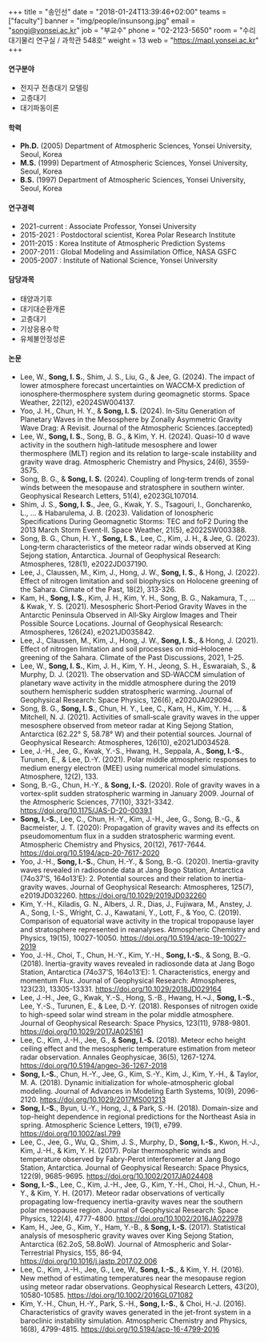 ﻿+++
title = "송인선"
date = "2018-01-24T13:39:46+02:00"
teams = ["faculty"]
banner = "img/people/insunsong.jpg"
email = "songi@yonsei.ac.kr"
job = "부교수"
phone = "02-2123-5650"
room = "수리대기물리 연구실 / 과학관 548호"
weight = 13
web = "https://mapl.yonsei.ac.kr"
+++

#### 연구분야
+ 전지구 전층대기 모델링
+ 고층대기
+ 대기파동이론

#### 학력
+ **Ph.D.** (2005) Department of Atmospheric Sciences, Yonsei University, Seoul, Korea
+ **M.S.** (1999) Department of Atmospheric Sciences, Yonsei University, Seoul, Korea
+ **B.S.** (1997) Department of Atmospheric Sciences, Yonsei University, Seoul, Korea

#### 연구경력
+ 2021-current : Associate Professor, Yonsei University
+ 2015-2021    : Postdoctoral scientist, Korea Polar Research Institute
+ 2011-2015    : Korea Institute of Atmospheric Prediction Systems
+ 2007-2011    : Global Modeling and Assimilation Office, NASA GSFC
+ 2005-2007    : Institute of National Science, Yonsei University


#### 담당과목
+ 태양과기후
+ 대기대순환개론
+ 고층대기
+ 기상응용수학
+ 유체불안정성론

#### 논문
+ Lee, W., **Song, I. S.**, Shim, J. S., Liu, G., & Jee, G. (2024). The impact of lower atmosphere forecast uncertainties on WACCM‐X prediction of ionosphere‐thermosphere system during geomagnetic storms. Space Weather, 22(12), e2024SW004137.
+ Yoo, J. H., Chun, H. Y., & **Song, I. S.** (2024). In-Situ Generation of Planetary Waves in the Mesosphere by Zonally Asymmetric Gravity Wave Drag: A Revisit. Journal of the Atmospheric Sciences.(accepted)
+ Lee, W., **Song, I. S.**, Song, B. G., & Kim, Y. H. (2024). Quasi-10 d wave activity in the southern high-latitude mesosphere and lower thermosphere (MLT) region and its relation to large-scale instability and gravity wave drag. Atmospheric Chemistry and Physics, 24(6), 3559-3575.
+ Song, B. G., & **Song, I. S.** (2024). Coupling of long‐term trends of zonal winds between the mesopause and stratosphere in southern winter. Geophysical Research Letters, 51(4), e2023GL107014.
+ Shim, J. S., **Song, I. S.**, Jee, G., Kwak, Y. S., Tsagouri, I., Goncharenko, L., ... & Habarulema, J. B. (2023). Validation of Ionospheric Specifications During Geomagnetic Storms: TEC and foF2 During the 2013 March Storm Event‐II. Space Weather, 21(5), e2022SW003388.
+ Song, B. G., Chun, H. Y., **Song, I. S.**, Lee, C., Kim, J. H., & Jee, G. (2023). Long‐term characteristics of the meteor radar winds observed at King Sejong station, Antarctica. Journal of Geophysical Research: Atmospheres, 128(1), e2022JD037190.
+ Lee, J., Claussen, M., Kim, J., Hong, J. W., **Song, I. S.**, & Hong, J. (2022). Effect of nitrogen limitation and soil biophysics on Holocene greening of the Sahara. Climate of the Past, 18(2), 313-326.
+ Kam, H., **Song, I. S.**, Kim, J. H., Kim, Y. H., Song, B. G., Nakamura, T., ... & Kwak, Y. S. (2021). Mesospheric Short‐Period Gravity Waves in the Antarctic Peninsula Observed in All‐Sky Airglow Images and Their Possible Source Locations. Journal of Geophysical Research: Atmospheres, 126(24), e2021JD035842.
+ Lee, J., Claussen, M., Kim, J., Hong, J. W., **Song, I. S.**, & Hong, J. (2021). Effect of nitrogen limitation and soil processes on mid–Holocene greening of the Sahara. Climate of the Past Discussions, 2021, 1-25.
+ Lee, W., **Song, I. S.**, Kim, J. H., Kim, Y. H., Jeong, S. H., Eswaraiah, S., & Murphy, D. J. (2021). The observation and SD‐WACCM simulation of planetary wave activity in the middle atmosphere during the 2019 southern hemispheric sudden stratospheric warming. Journal of Geophysical Research: Space Physics, 126(6), e2020JA029094.
+ Song, B. G., **Song, I. S.**, Chun, H. Y., Lee, C., Kam, H., Kim, Y. H., ... & Mitchell, N. J. (2021). Activities of small‐scale gravity waves in the upper mesosphere observed from meteor radar at King Sejong Station, Antarctica (62.22° S, 58.78° W) and their potential sources. Journal of Geophysical Research: Atmospheres, 126(10), e2021JD034528.
+ Lee, J.-H., Jee, G., Kwak, Y.-S., Hwang, H., Seppala, A., <b>Song, I.-S.</b>, Turunen, E., & Lee, D.-Y. (2021). Polar middle atmospheric responses to medium energy electron (MEE) using numerical model simulations. Atmosphere, 12(2), 133. 
+ Song, B.-G., Chun, H.-Y., & <b>Song, I.-S.</b> (2020). Role of gravity waves in a vortex-split sudden stratospheric warming in January 2009. Journal of the Atmospheric Sciences, 77(10), 3321-3342. https://doi.org/10.1175/JAS-D-20-0039.1
+ <b>Song, I.-S.</b>, Lee, C., Chun, H.-Y., Kim, J.-H., Jee, G., Song, B.-G., & Bacmeister, J. T. (2020): Propagation of gravity waves and its effects on pseudomomentum flux in a sudden stratospheric warming event. Atmospheric Chemistry and Physics, 20(12), 7617-7644. https://doi.org/10.5194/acp-20-7617-2020
+ Yoo, J.-H., <b>Song, I.-S.</b>, Chun, H.-Y., & Song, B.-G. (2020). Inertia-gravity waves revealed in radiosonde data at Jang Bogo Station, Antarctica (74o37’S, 164o13’E): 2. Potential sources and their relation to inertia-gravity waves. Journal of Geophysical Research: Atmospheres, 125(7), e2019JD032260. https://doi.org/10.1029/2019JD032260
+ Kim, Y.-H., Kiladis, G. N., Albers, J. R., Dias, J., Fujiwara, M., Anstey, J. A., Song, I.-S., Wright, C. J., Kawatani, Y., Lott, F., & Yoo, C. (2019). Comparison of equatorial wave activity in the tropical tropopause layer and stratosphere represented in reanalyses. Atmospheric Chemistry and Physics, 19(15), 10027-10050. https://doi.org/10.5194/acp-19-10027-2019
+ Yoo, J.-H., Choi, T., Chun, H.-Y., Kim, Y.-H., <b>Song, I.-S.</b>, & Song, B.-G. (2018). Inertia-gravity waves revealed in radiosonde data at Jang Bogo Station, Antarctica (74o37’S, 164o13’E): 1. Characteristics, energy and momentum Flux. Journal of Geophysical Research: Atmospheres, 123(23), 13305-13331. https://doi.org/10.1029/2018JD029164
+ Lee, J.-H., Jee, G., Kwak, Y.-S., Hong, S.-B., Hwang, H.~J., <b>Song, I.-S.</b>, Lee, Y.-S., Turunen, E., & Lee, D.-Y. (2018). Responses of nitrogen oxide to high-speed solar wind stream in the polar middle atmosphere. Journal of Geophysical Research: Space Physics, 123(11), 9788-9801. https://doi.org/10.1029/2017JA025161
+ Lee, C., Kim, J.-H., Jee, G., & <b>Song, I.-S.</b> (2018). Meteor echo height ceiling effect and the mesospheric temperature estimation from meteor radar observation. Annales Geophysicae, 36(5), 1267-1274. https://doi.org/10.5194/angeo-36-1267-2018
+ <b>Song, I.-S.</b>, Chun, H.-Y., Jee, G., Kim, S.-Y., Kim, J., Kim, Y.-H., & Taylor, M. A. (2018). Dynamic initialization for whole-atmospheric global modeling. Journal of Advances in Modeling Earth Systems, 10(9), 2096-2120. https://doi.org/10.1029/2017MS001213
+ <b>Song, I.-S.</b>, Byun, U.-Y., Hong, J., & Park, S.-H. (2018). Domain-size and top-height dependence in regional predictions for the Northeast Asia in spring. Atmospheric Science Letters, 19(1), e799. https://doi.org/10.1002/asl.799
+ Lee, C., Jee, G., Wu, Q., Shim, J. S., Murphy, D., <b>Song, I.-S.</b>, Kwon, H.-J., Kim, J.-H., & Kim, Y. H. (2017). Polar thermospheric winds and temperature observed by Fabry-Perot interferometer at Jang Bogo Station, Antarctica. Journal of Geophysical Research: Space Physics, 122(9), 9685-9695. https://doi.org/10.1002/2017JA024408
+ <b>Song, I.-S.</b>, Lee, C., Kim, J.-H., Jee, G., Kim, Y.-H., Choi, H.-J., Chun, H.-Y., & Kim, Y. H. (2017). Meteor radar observations of vertically propagating low-frequency inertia-gravity waves near the southern polar mesopause region. Journal of Geophysical Research: Space Physics, 122(4), 4777-4800. https://doi.org/10.1002/2016JA022978
+ Kam, H., Jee, G., Kim, Y., Ham, Y.-B., & <b>Song, I.-S.</b> (2017). Statistical analysis of mesospheric gravity waves over King Sejong Station, Antarctica (62.2oS, 58.8oW). Journal of Atmospheric and Solar-Terrestrial Physics, 155, 86-94, https://doi.org/10.1016/j.jastp.2017.02.006
+ Lee, C., Kim, J.-H., Jee, G., Lee, W., <b>Song, I.-S.</b>, & Kim, Y. H. (2016). New method of estimating temperatures near the mesopause region using meteor radar observations. Geophysical Research Letters, 43(20), 10580-10585. https://doi.org/10.1002/2016GL071082
+ Kim, Y.-H., Chun, H.-Y., Park, S.-H., <b>Song, I.-S.</b>, & Choi, H.-J. (2016). Characteristics of gravity waves generated in the jet-front system in a baroclinic instability simulation. Atmospheric Chemistry and Physics, 16(8), 4799-4815. https://doi.org/10.5194/acp-16-4799-2016

